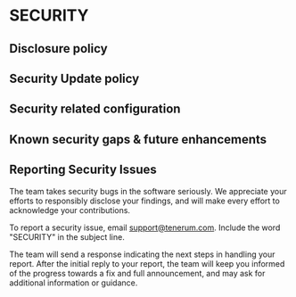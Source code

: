 # SECURITY

## Disclosure policy

## Security Update policy

## Security related configuration

## Known security gaps & future enhancements

## Reporting Security Issues

The team takes security bugs in the software seriously. We appreciate your efforts to responsibly disclose your findings, and will make every effort to acknowledge your contributions.

To report a security issue, email [support@tenerum.com](mailto:support@tenerum.com?subject=SECURITY). Include the word "SECURITY" in the subject line.

The team will send a response indicating the next steps in handling your report. After the initial reply to your report, the team will keep you informed of the progress towards a fix and full announcement, and may ask for additional information or guidance.
